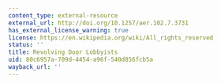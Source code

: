 ```yaml
---
content_type: external-resource
external_url: http://doi.org/10.1257/aer.102.7.3731
has_external_license_warning: true
license: https://en.wikipedia.org/wiki/All_rights_reserved
status: ''
title: Revolving Door Lobbyists
uid: 80c6957a-709d-4454-a96f-540d856fcb5a
wayback_url: ''
---
```

